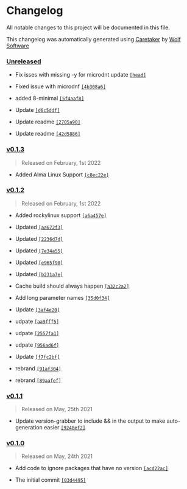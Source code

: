 # Changelog

All notable changes to this project will be documented in this file.


This changelog was automatically generated using [Caretaker](https://github.com/DevelopersToolbox/caretaker) by [Wolf Software](https://github.com/WolfSoftware)

### [Unreleased](https://github.com/DockerToolbox/version-helper/compare/v0.1.4...HEAD)

- Fix isses with missing -y for microdnt update [`[head]`](https://github.com/DockerToolbox/version-helper/commit/)

- Fixed issue with microdnf [`[4b308a6]`](https://github.com/DockerToolbox/version-helper/commit/4b308a66cf86cb8e24e45c95f9363ee571e6ea52)

- added 8-minimal [`[5f4aaf8]`](https://github.com/DockerToolbox/version-helper/commit/5f4aaf8377cf57a5d0eb0472422a5e5feaba37bf)

- Update [`[d6c5ddf]`](https://github.com/DockerToolbox/version-helper/commit/d6c5ddf5885c46f37d78afaf83da288033b95857)

- Update readme [`[2705a90]`](https://github.com/DockerToolbox/version-helper/commit/2705a90eff5ef57f0f4a1d3e2d171a32944d2dc9)

- Update readme [`[42d5886]`](https://github.com/DockerToolbox/version-helper/commit/42d5886cd7a28d7489d94fb295d03470033ae6b1)

### [v0.1.3](https://github.com/DockerToolbox/version-helper/compare/v0.1.2...v0.1.3)

> Released on February, 1st 2022

- Added Alma Linux Support [`[c8ec22e]`](https://github.com/DockerToolbox/version-helper/commit/c8ec22e1c5c3ab0079e802bac4a33114f75ff218)

### [v0.1.2](https://github.com/DockerToolbox/version-helper/compare/v0.1.1...v0.1.2)

> Released on February, 1st 2022

- Added rockylinux support [`[a6a457e]`](https://github.com/DockerToolbox/version-helper/commit/a6a457e3c1410d23cc2883acc48ebb3913ccdbef)

- Updated [`[aa672f3]`](https://github.com/DockerToolbox/version-helper/commit/aa672f3ef6a7a8fe3132bdf01fa0ae701a21f5b1)

- Updated [`[2236d7d]`](https://github.com/DockerToolbox/version-helper/commit/2236d7db7ae03ba2a74cfe9b60eae24933961991)

- Updated [`[7e34a55]`](https://github.com/DockerToolbox/version-helper/commit/7e34a5588c0789db34668ab71ecab7e8866da717)

- Updated [`[e965f90]`](https://github.com/DockerToolbox/version-helper/commit/e965f90c344073ff2eef9c2cb37da96d8c00bd66)

- Updated [`[b231a7e]`](https://github.com/DockerToolbox/version-helper/commit/b231a7e7b011a6d7be955c71a495097f5ba8fbf4)

- Cache build should always happen [`[a32c2a2]`](https://github.com/DockerToolbox/version-helper/commit/a32c2a21fe6bb1a288df466090073f6e4f7825c5)

- Add long parameter names [`[35d0f34]`](https://github.com/DockerToolbox/version-helper/commit/35d0f3446acac3759e859e1d06607f2321422863)

- Update [`[3af4e20]`](https://github.com/DockerToolbox/version-helper/commit/3af4e202a93c1ef886ee0f61edc54471ba28be5d)

- udpate [`[aa9fff5]`](https://github.com/DockerToolbox/version-helper/commit/aa9fff5cc680adb70ef00187541f5175aced0428)

- udpate [`[2557fa1]`](https://github.com/DockerToolbox/version-helper/commit/2557fa1a11fbe976ae15a668bb15dfbf21e951b0)

- udpate [`[956ad6f]`](https://github.com/DockerToolbox/version-helper/commit/956ad6fbffcb25f6af1f1f2130b4f3d5f57343a0)

- Update [`[f7fc2bf]`](https://github.com/DockerToolbox/version-helper/commit/f7fc2bff17e7b5a73976f70849662531268afc70)

- rebrand [`[91af304]`](https://github.com/DockerToolbox/version-helper/commit/91af304b52cebf218f801d9694d087ca004e5170)

- rebrand [`[89aafef]`](https://github.com/DockerToolbox/version-helper/commit/89aafef4fd3beae69c606aa6a787f8bf6f05afbd)

### [v0.1.1](https://github.com/DockerToolbox/version-helper/compare/v0.1.0...v0.1.1)

> Released on May, 25th 2021

- Update version-grabber to include && in the output to make auto-generation easier [`[9248ef2]`](https://github.com/DockerToolbox/version-helper/commit/9248ef27f9ba6a7c6f56a31a9d0f1f7145e5d745)

### [v0.1.0](https://github.com/DockerToolbox/version-helper/releases/v0.1.0)

> Released on May, 24th 2021

- Add code to ignore packages that have no version [`[acd22ac]`](https://github.com/DockerToolbox/version-helper/commit/acd22ac6dc488fd50717b97b7a6d578d84ac7532)

- The initial commit [`[03d4495]`](https://github.com/DockerToolbox/version-helper/commit/03d44954e6b185a749c7168fe6502a12aa6f9508)

